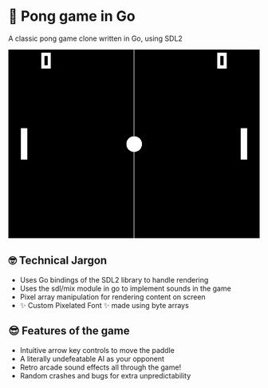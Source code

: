 # 🏓 Pong game in Go
A classic pong game clone written in Go, using SDL2

[![Watch the video](https://raw.githubusercontent.com/arjunpathak072/pong-in-go/main/assets/thumbnail.png)](https://raw.githubusercontent.com/arjunpathak072/pong-in-go/main/assets/gameplay.mp4)

## 🤓 Technical Jargon
* Uses Go bindings of the SDL2 library to handle rendering
* Uses the sdl/mix module in go to implement sounds in the game
* Pixel array manipulation for rendering content on screen
* ✨ Custom Pixelated Font ✨ made using byte arrays

## 😎 Features of the game
* Intuitive arrow key controls to move the paddle
* A literally undefeatable AI as your opponent
* Retro arcade sound effects all through the game!
* Random crashes and bugs for extra unpredictability
